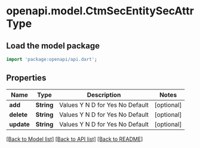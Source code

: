 # openapi.model.CtmSecEntitySecAttrType

## Load the model package
```dart
import 'package:openapi/api.dart';
```

## Properties
Name | Type | Description | Notes
------------ | ------------- | ------------- | -------------
**add** | **String** | Values  Y N D for Yes No Default | [optional] 
**delete** | **String** | Values  Y N D for Yes No Default | [optional] 
**update** | **String** | Values  Y N D for Yes No Default | [optional] 

[[Back to Model list]](../README.md#documentation-for-models) [[Back to API list]](../README.md#documentation-for-api-endpoints) [[Back to README]](../README.md)



